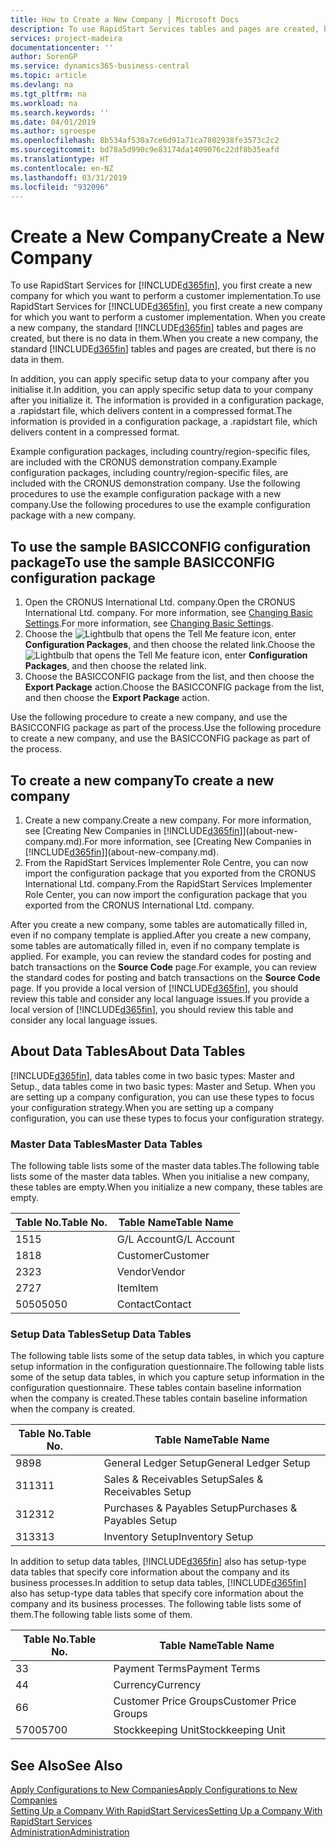 ```yaml
---
title: How to Create a New Company | Microsoft Docs
description: To use RapidStart Services tables and pages are created, but there is no data in them.
services: project-madeira
documentationcenter: ''
author: SorenGP
ms.service: dynamics365-business-central
ms.topic: article
ms.devlang: na
ms.tgt_pltfrm: na
ms.workload: na
ms.search.keywords: ''
ms.date: 04/01/2019
ms.author: sgroespe
ms.openlocfilehash: 8b534af530a7ce6d91a71ca7802938fe3573c2c2
ms.sourcegitcommit: bd78a5d990c9e83174da1409076c22df8b35eafd
ms.translationtype: HT
ms.contentlocale: en-NZ
ms.lasthandoff: 03/31/2019
ms.locfileid: "932096"
---
```

# <a name="create-a-new-company"></a><span data-ttu-id="f4322-103">Create a New Company</span><span class="sxs-lookup"><span data-stu-id="f4322-103">Create a New Company</span></span>
<span data-ttu-id="f4322-104">To use RapidStart Services for [!INCLUDE[d365fin](includes/d365fin_md.md)], you first create a new company for which you want to perform a customer implementation.</span><span class="sxs-lookup"><span data-stu-id="f4322-104">To use RapidStart Services for [!INCLUDE[d365fin](includes/d365fin_md.md)], you first create a new company for which you want to perform a customer implementation.</span></span> <span data-ttu-id="f4322-105">When you create a new company, the standard [!INCLUDE[d365fin](includes/d365fin_md.md)] tables and pages are created, but there is no data in them.</span><span class="sxs-lookup"><span data-stu-id="f4322-105">When you create a new company, the standard [!INCLUDE[d365fin](includes/d365fin_md.md)] tables and pages are created, but there is no data in them.</span></span>

<span data-ttu-id="f4322-106">In addition, you can apply specific setup data to your company after you initialise it.</span><span class="sxs-lookup"><span data-stu-id="f4322-106">In addition, you can apply specific setup data to your company after you initialize it.</span></span> <span data-ttu-id="f4322-107">The information is provided in a configuration package, a .rapidstart file, which delivers content in a compressed format.</span><span class="sxs-lookup"><span data-stu-id="f4322-107">The information is provided in a configuration package, a .rapidstart file, which delivers content in a compressed format.</span></span>  

<span data-ttu-id="f4322-108">Example configuration packages, including country/region-specific files, are included with the CRONUS demonstration company.</span><span class="sxs-lookup"><span data-stu-id="f4322-108">Example configuration packages, including country/region-specific files, are included with the CRONUS demonstration company.</span></span> <span data-ttu-id="f4322-109">Use the following procedures to use the example configuration package with a new company.</span><span class="sxs-lookup"><span data-stu-id="f4322-109">Use the following procedures to use the example configuration package with a new company.</span></span>  

## <a name="to-use-the-sample-basicconfig-configuration-package"></a><span data-ttu-id="f4322-110">To use the sample BASICCONFIG configuration package</span><span class="sxs-lookup"><span data-stu-id="f4322-110">To use the sample BASICCONFIG configuration package</span></span>  
1. <span data-ttu-id="f4322-111">Open the CRONUS International Ltd. company.</span><span class="sxs-lookup"><span data-stu-id="f4322-111">Open the CRONUS International Ltd. company.</span></span> <span data-ttu-id="f4322-112">For more information, see [Changing Basic Settings](ui-change-basic-settings.md).</span><span class="sxs-lookup"><span data-stu-id="f4322-112">For more information, see [Changing Basic Settings](ui-change-basic-settings.md).</span></span>
2. <span data-ttu-id="f4322-113">Choose the ![Lightbulb that opens the Tell Me feature](media/ui-search/search_small.png "Tell me what you want to do") icon, enter **Configuration Packages**, and then choose the related link.</span><span class="sxs-lookup"><span data-stu-id="f4322-113">Choose the ![Lightbulb that opens the Tell Me feature](media/ui-search/search_small.png "Tell me what you want to do") icon, enter **Configuration Packages**, and then choose the related link.</span></span>  
3. <span data-ttu-id="f4322-114">Choose the BASICCONFIG package from the list, and then choose the **Export Package** action.</span><span class="sxs-lookup"><span data-stu-id="f4322-114">Choose the BASICCONFIG package from the list, and then choose the **Export Package** action.</span></span>  

<span data-ttu-id="f4322-115">Use the following procedure to create a new company, and use the BASICCONFIG package as part of the process.</span><span class="sxs-lookup"><span data-stu-id="f4322-115">Use the following procedure to create a new company, and use the BASICCONFIG package as part of the process.</span></span>  

## <a name="to-create-a-new-company"></a><span data-ttu-id="f4322-116">To create a new company</span><span class="sxs-lookup"><span data-stu-id="f4322-116">To create a new company</span></span>  
1. <span data-ttu-id="f4322-117">Create a new company.</span><span class="sxs-lookup"><span data-stu-id="f4322-117">Create a new company.</span></span> <span data-ttu-id="f4322-118">For more information, see [Creating New Companies in [!INCLUDE[d365fin](includes/d365fin_md.md)]](about-new-company.md).</span><span class="sxs-lookup"><span data-stu-id="f4322-118">For more information, see [Creating New Companies in [!INCLUDE[d365fin](includes/d365fin_md.md)]](about-new-company.md).</span></span>
2. <span data-ttu-id="f4322-119">From the RapidStart Services Implementer Role Centre, you can now import the configuration package that you exported from the CRONUS International Ltd. company.</span><span class="sxs-lookup"><span data-stu-id="f4322-119">From the RapidStart Services Implementer Role Center, you can now import the configuration package that you exported from the CRONUS International Ltd. company.</span></span>

<span data-ttu-id="f4322-120">After you create a new company, some tables are automatically filled in, even if no company template is applied.</span><span class="sxs-lookup"><span data-stu-id="f4322-120">After you create a new company, some tables are automatically filled in, even if no company template is applied.</span></span> <span data-ttu-id="f4322-121">For example, you can review the standard codes for posting and batch transactions on the **Source Code** page.</span><span class="sxs-lookup"><span data-stu-id="f4322-121">For example, you can review the standard codes for posting and batch transactions on the **Source Code** page.</span></span> <span data-ttu-id="f4322-122">If you provide a local version of [!INCLUDE[d365fin](includes/d365fin_md.md)], you should review this table and consider any local language issues.</span><span class="sxs-lookup"><span data-stu-id="f4322-122">If you provide a local version of [!INCLUDE[d365fin](includes/d365fin_md.md)], you should review this table and consider any local language issues.</span></span>

## <a name="about-data-tables"></a><span data-ttu-id="f4322-123">About Data Tables</span><span class="sxs-lookup"><span data-stu-id="f4322-123">About Data Tables</span></span>
[!INCLUDE[d365fin](includes/d365fin_md.md)]<span data-ttu-id="f4322-124">, data tables come in two basic types: Master and Setup.</span><span class="sxs-lookup"><span data-stu-id="f4322-124">, data tables come in two basic types: Master and Setup.</span></span> <span data-ttu-id="f4322-125">When you are setting up a company configuration, you can use these types to focus your configuration strategy.</span><span class="sxs-lookup"><span data-stu-id="f4322-125">When you are setting up a company configuration, you can use these types to focus your configuration strategy.</span></span>  

### <a name="master-data-tables"></a><span data-ttu-id="f4322-126">Master Data Tables</span><span class="sxs-lookup"><span data-stu-id="f4322-126">Master Data Tables</span></span>  
<span data-ttu-id="f4322-127">The following table lists some of the master data tables.</span><span class="sxs-lookup"><span data-stu-id="f4322-127">The following table lists some of the master data tables.</span></span> <span data-ttu-id="f4322-128">When you initialise a new company, these tables are empty.</span><span class="sxs-lookup"><span data-stu-id="f4322-128">When you initialize a new company, these tables are empty.</span></span>  

|<span data-ttu-id="f4322-129">Table No.</span><span class="sxs-lookup"><span data-stu-id="f4322-129">Table No.</span></span>|<span data-ttu-id="f4322-130">Table Name</span><span class="sxs-lookup"><span data-stu-id="f4322-130">Table Name</span></span>|  
|-------------------|--------------------|  
|<span data-ttu-id="f4322-131">15</span><span class="sxs-lookup"><span data-stu-id="f4322-131">15</span></span>|<span data-ttu-id="f4322-132">G/L Account</span><span class="sxs-lookup"><span data-stu-id="f4322-132">G/L Account</span></span>|  
|<span data-ttu-id="f4322-133">18</span><span class="sxs-lookup"><span data-stu-id="f4322-133">18</span></span>|<span data-ttu-id="f4322-134">Customer</span><span class="sxs-lookup"><span data-stu-id="f4322-134">Customer</span></span>|  
|<span data-ttu-id="f4322-135">23</span><span class="sxs-lookup"><span data-stu-id="f4322-135">23</span></span>|<span data-ttu-id="f4322-136">Vendor</span><span class="sxs-lookup"><span data-stu-id="f4322-136">Vendor</span></span>|  
|<span data-ttu-id="f4322-137">27</span><span class="sxs-lookup"><span data-stu-id="f4322-137">27</span></span>|<span data-ttu-id="f4322-138">Item</span><span class="sxs-lookup"><span data-stu-id="f4322-138">Item</span></span>|  
|<span data-ttu-id="f4322-139">5050</span><span class="sxs-lookup"><span data-stu-id="f4322-139">5050</span></span>|<span data-ttu-id="f4322-140">Contact</span><span class="sxs-lookup"><span data-stu-id="f4322-140">Contact</span></span>|  

### <a name="setup-data-tables"></a><span data-ttu-id="f4322-141">Setup Data Tables</span><span class="sxs-lookup"><span data-stu-id="f4322-141">Setup Data Tables</span></span>  
<span data-ttu-id="f4322-142">The following table lists some of the setup data tables, in which you capture setup information in the configuration questionnaire.</span><span class="sxs-lookup"><span data-stu-id="f4322-142">The following table lists some of the setup data tables, in which you capture setup information in the configuration questionnaire.</span></span> <span data-ttu-id="f4322-143">These tables contain baseline information when the company is created.</span><span class="sxs-lookup"><span data-stu-id="f4322-143">These tables contain baseline information when the company is created.</span></span>  

|<span data-ttu-id="f4322-144">Table No.</span><span class="sxs-lookup"><span data-stu-id="f4322-144">Table No.</span></span>|<span data-ttu-id="f4322-145">Table Name</span><span class="sxs-lookup"><span data-stu-id="f4322-145">Table Name</span></span>|  
|-------------------|--------------------|  
|<span data-ttu-id="f4322-146">98</span><span class="sxs-lookup"><span data-stu-id="f4322-146">98</span></span>|<span data-ttu-id="f4322-147">General Ledger Setup</span><span class="sxs-lookup"><span data-stu-id="f4322-147">General Ledger Setup</span></span>|  
|<span data-ttu-id="f4322-148">311</span><span class="sxs-lookup"><span data-stu-id="f4322-148">311</span></span>|<span data-ttu-id="f4322-149">Sales & Receivables Setup</span><span class="sxs-lookup"><span data-stu-id="f4322-149">Sales & Receivables Setup</span></span>|  
|<span data-ttu-id="f4322-150">312</span><span class="sxs-lookup"><span data-stu-id="f4322-150">312</span></span>|<span data-ttu-id="f4322-151">Purchases & Payables Setup</span><span class="sxs-lookup"><span data-stu-id="f4322-151">Purchases & Payables Setup</span></span>|  
|<span data-ttu-id="f4322-152">313</span><span class="sxs-lookup"><span data-stu-id="f4322-152">313</span></span>|<span data-ttu-id="f4322-153">Inventory Setup</span><span class="sxs-lookup"><span data-stu-id="f4322-153">Inventory Setup</span></span>|  

<span data-ttu-id="f4322-154">In addition to setup data tables, [!INCLUDE[d365fin](includes/d365fin_md.md)] also has setup-type data tables that specify core information about the company and its business processes.</span><span class="sxs-lookup"><span data-stu-id="f4322-154">In addition to setup data tables, [!INCLUDE[d365fin](includes/d365fin_md.md)] also has setup-type data tables that specify core information about the company and its business processes.</span></span> <span data-ttu-id="f4322-155">The following table lists some of them.</span><span class="sxs-lookup"><span data-stu-id="f4322-155">The following table lists some of them.</span></span>  

|<span data-ttu-id="f4322-156">Table No.</span><span class="sxs-lookup"><span data-stu-id="f4322-156">Table No.</span></span>|<span data-ttu-id="f4322-157">Table Name</span><span class="sxs-lookup"><span data-stu-id="f4322-157">Table Name</span></span>|  
|-------------------|--------------------|  
|<span data-ttu-id="f4322-158">3</span><span class="sxs-lookup"><span data-stu-id="f4322-158">3</span></span>|<span data-ttu-id="f4322-159">Payment Terms</span><span class="sxs-lookup"><span data-stu-id="f4322-159">Payment Terms</span></span>|  
|<span data-ttu-id="f4322-160">4</span><span class="sxs-lookup"><span data-stu-id="f4322-160">4</span></span>|<span data-ttu-id="f4322-161">Currency</span><span class="sxs-lookup"><span data-stu-id="f4322-161">Currency</span></span>|  
|<span data-ttu-id="f4322-162">6</span><span class="sxs-lookup"><span data-stu-id="f4322-162">6</span></span>|<span data-ttu-id="f4322-163">Customer Price Groups</span><span class="sxs-lookup"><span data-stu-id="f4322-163">Customer Price Groups</span></span>|  
|<span data-ttu-id="f4322-164">5700</span><span class="sxs-lookup"><span data-stu-id="f4322-164">5700</span></span>|<span data-ttu-id="f4322-165">Stockkeeping Unit</span><span class="sxs-lookup"><span data-stu-id="f4322-165">Stockkeeping Unit</span></span>|

  

## <a name="see-also"></a><span data-ttu-id="f4322-166">See Also</span><span class="sxs-lookup"><span data-stu-id="f4322-166">See Also</span></span>  
[<span data-ttu-id="f4322-167">Apply Configurations to New Companies</span><span class="sxs-lookup"><span data-stu-id="f4322-167">Apply Configurations to New Companies</span></span>](admin-apply-configuration-to-new-companies.md)  
[<span data-ttu-id="f4322-168">Setting Up a Company With RapidStart Services</span><span class="sxs-lookup"><span data-stu-id="f4322-168">Setting Up a Company With RapidStart Services</span></span>](admin-set-up-a-company-with-rapidstart.md)  
[<span data-ttu-id="f4322-169">Administration</span><span class="sxs-lookup"><span data-stu-id="f4322-169">Administration</span></span>](admin-setup-and-administration.md)
